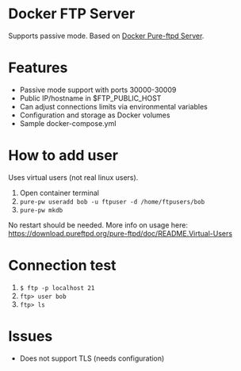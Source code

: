 # Docker FTP Server

Supports passive mode. Based on [Docker Pure-ftpd Server](https://github.com/stilliard/docker-pure-ftpd).

# Features

* Passive mode support with ports 30000-30009
* Public IP/hostname in $FTP_PUBLIC_HOST
* Can adjust connections limits via environmental variables
* Configuration and storage as Docker volumes
* Sample docker-compose.yml

# How to add user

Uses virtual users (not real linux users).

1. Open container terminal
2. `pure-pw useradd bob -u ftpuser -d /home/ftpusers/bob`
3. `pure-pw mkdb`

No restart should be needed. More info on usage here: https://download.pureftpd.org/pure-ftpd/doc/README.Virtual-Users

# Connection test

1. `$ ftp -p localhost 21`
2. `ftp> user bob`
3. `ftp> ls`

# Issues

* Does not support TLS (needs configuration)

